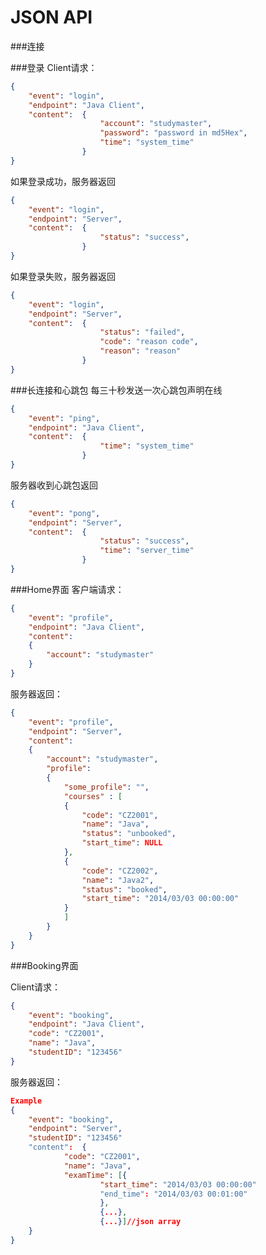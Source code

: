 JSON API
===


###连接

###登录
Client请求：
```JSON
{
	"event": "login",
	"endpoint": "Java Client",
	"content": 	{
					"account": "studymaster",
					"password": "password in md5Hex",
					"time": "system_time"
				}
}
```
如果登录成功，服务器返回
```JSON
{
	"event": "login",
	"endpoint": "Server",
	"content": 	{
					"status": "success",
				}
}
```
如果登录失败，服务器返回
```JSON
{
	"event": "login",
	"endpoint": "Server",
	"content": 	{
					"status": "failed",
					"code": "reason code",
					"reason": "reason"
				}
}
```

###长连接和心跳包
每三十秒发送一次心跳包声明在线
```JSON
{
	"event": "ping",
	"endpoint": "Java Client",
	"content": 	{
					"time": "system_time"
				}
}
```

服务器收到心跳包返回
```JSON
{
	"event": "pong",
	"endpoint": "Server",
	"content": 	{
					"status": "success",
					"time": "server_time"
				}
}
```

###Home界面
客户端请求：
```JSON
{
	"event": "profile",
	"endpoint": "Java Client",
	"content": 
	{
		"account": "studymaster"
	}
}
```

服务器返回：
```JSON
{
	"event": "profile",
	"endpoint": "Server",
	"content": 
	{
		"account": "studymaster",
		"profile": 	
		{
			"some_profile": "",
			"courses" : [
			{
				"code": "CZ2001",
				"name": "Java",
				"status": "unbooked",
				"start_time": NULL
			},
			{
				"code": "CZ2002",
				"name": "Java2",
				"status": "booked",
				"start_time": "2014/03/03 00:00:00"
			}
			]
		}
	}
}
```

###Booking界面

Client请求：

```JSON
{
	"event": "booking",
	"endpoint": "Java Client",
	"code": "CZ2001",
	"name": "Java",
	"studentID": "123456"
}
```

服务器返回：

```JSON
Example
{
	"event": "booking",
	"endpoint": "Server",
	"studentID": "123456"
	"content":  {
			"code": "CZ2001",
			"name": "Java",
			"examTime": [{
					"start_time": "2014/03/03 00:00:00"
					"end_time": "2014/03/03 00:01:00"
					}, 
					{...}, 
					{...}]//json array
	}
}

